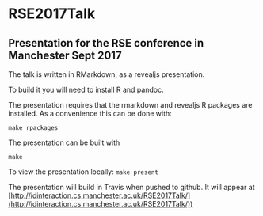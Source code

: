 # RSE2017Talk
## Presentation for the RSE conference in Manchester Sept 2017

The talk is written in RMarkdown, as a revealjs presentation. 

To build it you will need to install R and pandoc.

The presentation requires that the rmarkdown and revealjs R packages are installed.  As a convenience this can be done with:

`make rpackages`   

The presentation can be built with 

`make`

To view the presentation locally:
`make present`

The presentation will build in Travis when pushed to github.  It will appear at [http://idinteraction.cs.manchester.ac.uk/RSE2017Talk/](http://idinteraction.cs.manchester.ac.uk/RSE2017Talk/))
